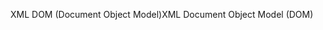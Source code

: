 <span data-ttu-id="3b136-101">XML DOM (Document Object Model)</span><span class="sxs-lookup"><span data-stu-id="3b136-101">XML Document Object Model (DOM)</span></span>